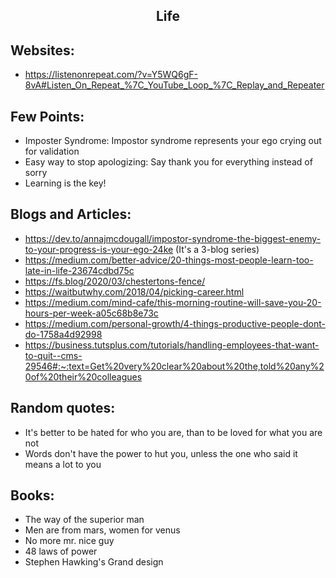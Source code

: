 <h2 align = "center">Life</h2>

## Websites:

- https://listenonrepeat.com/?v=Y5WQ6gF-8vA#Listen_On_Repeat_%7C_YouTube_Loop_%7C_Replay_and_Repeater

## Few Points:

- Imposter Syndrome: Impostor syndrome represents your ego crying out for validation
- Easy way to stop apologizing: Say thank you for everything instead of sorry
- Learning is the key!

## Blogs and Articles:

- https://dev.to/annajmcdougall/impostor-syndrome-the-biggest-enemy-to-your-progress-is-your-ego-24ke (It's a 3-blog series)
- https://medium.com/better-advice/20-things-most-people-learn-too-late-in-life-23674cdbd75c
- https://fs.blog/2020/03/chestertons-fence/
- https://waitbutwhy.com/2018/04/picking-career.html
- https://medium.com/mind-cafe/this-morning-routine-will-save-you-20-hours-per-week-a05c68b8e73c
- https://medium.com/personal-growth/4-things-productive-people-dont-do-1758a4d92998
- https://business.tutsplus.com/tutorials/handling-employees-that-want-to-quit--cms-29546#:~:text=Get%20very%20clear%20about%20the,told%20any%20of%20their%20colleagues

## Random quotes:

- It's better to be hated for who you are, than to be loved for what you are not
- Words don't have the power to hut you, unless the one who said it means a lot to you

## Books:

- The way of the superior man
- Men are from mars, women for venus
- No more mr. nice guy
- 48 laws of power
- Stephen Hawking's Grand design

